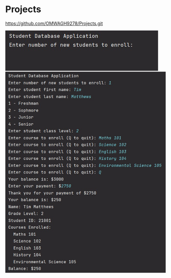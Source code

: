 # Projects

https://github.com/OMWAGH9278/Projects.git

![Run App](Images/run_studentdatabaseapp.jpg)
![Student Database App](Images/student_database_app.jpg)